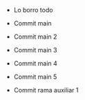 - Lo borro todo
- Commit main
- Commit main 2

- Commit main 3
- Commit main 4

- Commit main 5

- Commit rama auxiliar 1